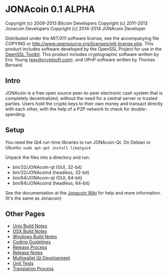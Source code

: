 JONAcoin 0.1 ALPHA
====================

Copyright (c) 2009-2013 Bitcoin Developers
Copyright (c) 2011-2013 Jonacoin Developers
Copyright (c) 2014-2014 JONAcoin Developer

Distributed under the MIT/X11 software license, see the accompanying
file COPYING or http://www.opensource.org/licenses/mit-license.php.
This product includes software developed by the OpenSSL Project for use in the [OpenSSL Toolkit](http://www.openssl.org/). This product includes
cryptographic software written by Eric Young ([eay@cryptsoft.com](mailto:eay@cryptsoft.com)), and UPnP software written by Thomas Bernard.


Intro
---------------------
JONAcoin is a free open source peer-to-peer electronic cash system that is
completely decentralized, without the need for a central server or trusted
parties.  Users hold the crypto keys to their own money and transact directly
with each other, with the help of a P2P network to check for double-spending.


Setup
---------------------
You need the Qt4 run-time libraries to run JONAcoin-Qt. On Debian or Ubuntu:
	`sudo apt-get install libqtgui4`

Unpack the files into a directory and run:

- bin/32/JONAcoin-qt (GUI, 32-bit)
- bin/32/JONAcoind (headless, 32-bit)
- bin/64/JONAcoin-qt (GUI, 64-bit)
- bin/64/JONAcoind (headless, 64-bit)

See the documentation at the [Jonacoin Wiki](http://jonacoin.info)
for help and more information. (It's the same as Jonacoin)


Other Pages
---------------------
- [Unix Build Notes](build-unix.md)
- [OSX Build Notes](build-osx.md)
- [Windows Build Notes](build-msw.md)
- [Coding Guidelines](coding.md)
- [Release Process](release-process.md)
- [Release Notes](release-notes.md)
- [Multiwallet Qt Development](multiwallet-qt.md)
- [Unit Tests](unit-tests.md)
- [Translation Process](translation_process.md)

